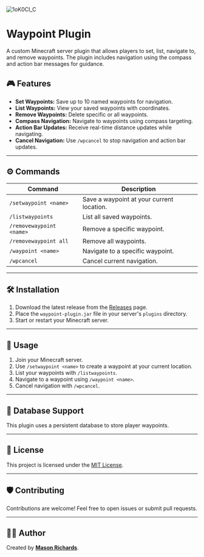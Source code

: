 ![1oK0CI_C](https://github.com/user-attachments/assets/c4966613-065d-48b2-aceb-333995518aec)
# Waypoint Plugin  

A custom Minecraft server plugin that allows players to set, list, navigate to, and remove waypoints. The plugin includes navigation using the compass and action bar messages for guidance.

## 🎮 Features  
- **Set Waypoints:** Save up to 10 named waypoints for navigation.  
- **List Waypoints:** View your saved waypoints with coordinates.  
- **Remove Waypoints:** Delete specific or all waypoints.  
- **Compass Navigation:** Navigate to waypoints using compass targeting.  
- **Action Bar Updates:** Receive real-time distance updates while navigating.  
- **Cancel Navigation:** Use `/wpcancel` to stop navigation and action bar updates.  

---

## ⚙️ Commands  
| Command             | Description                                  |
|---------------------|----------------------------------------------|
| `/setwaypoint <name>` | Save a waypoint at your current location.   |
| `/listwaypoints`     | List all saved waypoints.                   |
| `/removewaypoint <name>` | Remove a specific waypoint.            |
| `/removewaypoint all`| Remove all waypoints.                       |
| `/waypoint <name>`   | Navigate to a specific waypoint.            |
| `/wpcancel`          | Cancel current navigation.                  |

---

## 🛠️ Installation  

1. Download the latest release from the [Releases](https://github.com/your-repo) page.  
2. Place the `waypoint-plugin.jar` file in your server's `plugins` directory.  
3. Start or restart your Minecraft server.  

---

## 🚀 Usage  

1. Join your Minecraft server.  
2. Use `/setwaypoint <name>` to create a waypoint at your current location.  
3. List your waypoints with `/listwaypoints`.  
4. Navigate to a waypoint using `/waypoint <name>`.  
5. Cancel navigation with `/wpcancel`.  

---

## 💾 Database Support  
This plugin uses a persistent database to store player waypoints.  

---

## 📝 License  
This project is licensed under the [MIT License](LICENSE).

---

## 🛡️ Contributing  
Contributions are welcome! Feel free to open issues or submit pull requests.  

---

## 🧑‍💻 Author  
Created by **[Mason Richards](https://github.com/MasonRichards-jpg)**. 

